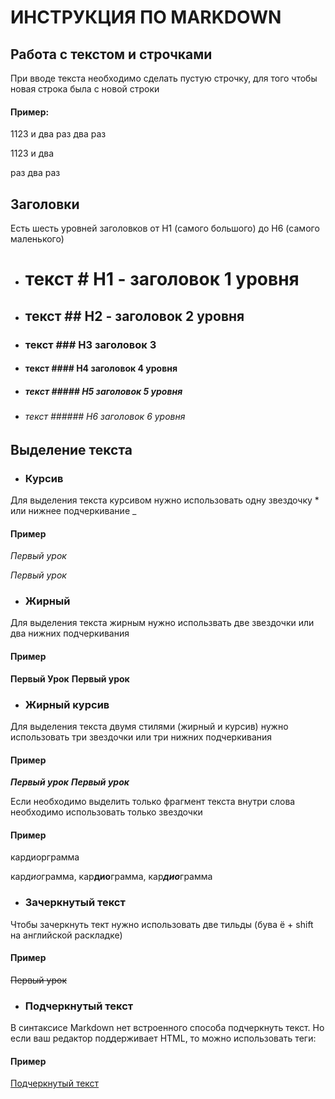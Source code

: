 # ИНСТРУКЦИЯ ПО MARKDOWN

## Работа с текстом и строчками

При вводе текста необходимо сделать пустую строчку, для того чтобы новая строка была с новой строки

#### Пример:

1123 и два
раз два раз

1123 и два

раз два раз

## Заголовки

Есть шесть уровней заголовков от H1 (самого большого) до H6 (самого маленького)

* # текст # H1 - заголовок 1 уровня

* ## текст ## H2 - заголовок 2 уровня 

* ### текст ### H3 заголовок 3

* #### текст #### H4 заголовок 4 уровня

* ##### текст ##### H5 заголовок 5 уровня

* ###### текст ###### H6 заголовок 6 уровня

## Выделение текста

* ### Курсив

Для выделения текста курсивом нужно использовать одну звездочку * или нижнее подчеркивание _ 

#### Пример

*Первый урок*

_Первый урок_

* ### Жирный

Для выделения текста жирным нужно использвать две звездочки или два нижних подчеркивания

#### Пример

**Первый Урок**
__Первый урок__

* ### Жирный курсив

Для выделения текста двумя стилями (жирный и курсив) нужно использовать три звездочки или три нижних подчеркивания

#### Пример

***Первый урок***
___Первый урок___

Если необходимо выделить только фрагмент текста внутри слова необходимо использовать только звездочки

#### Пример

кардиорграмма

кар*дио*грамма, кар**дио**грамма, кар***дио***грамма

* ### Зачеркнутый текст

Чтобы зачеркнуть тект нужно использовать две тильды (бува ё + shift на английской раскладке)

#### Пример

~~Первый урок~~

* ### Подчеркнутый текст

В синтаксисе Markdown нет встроенного способа подчеркнуть текст. Но если ваш редактор поддерживает HTML, то можно использовать теги:

#### Пример

<u>Подчеркнутый текст</u>


